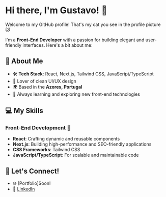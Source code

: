 # Hi there, I'm Gustavo! 👋

Welcome to my GitHub profile! That's my cat you see in the profile picture 🐱

I'm a **Front-End Developer** with a passion for building elegant and user-friendly interfaces. Here's a bit about me:

## 🚀 About Me
- 🛠️ **Tech Stack**: React, Next.js, Tailwind CSS, JavaScript/TypeScript
- 🎨 Lover of clean UI/UX design
- 🌍 Based in the **Azores, Portugal**
- 🌱 Always learning and exploring new front-end technologies

## 💻 My Skills

### Front-End Development 🌟
- **React**: Crafting dynamic and reusable components
- **Next.js**: Building high-performance and SEO-friendly applications
- **CSS Frameworks**: Tailwind CSS
- **JavaScript/TypeScript**: For scalable and maintainable code

## 💬 Let's Connect!
- 🌐 [Portfolio]Soon!
- 💼 [LinkedIn]([https://www.linkedin.com/in/your-profile/](https://www.linkedin.com/in/gustavofmendes/))
